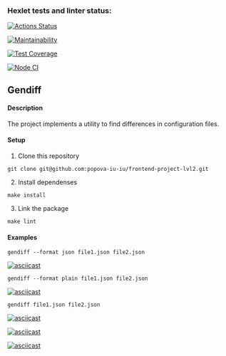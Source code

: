 ### Hexlet tests and linter status:
[![Actions Status](https://github.com/popova-iu-iu/frontend-project-lvl2/workflows/hexlet-check/badge.svg)](https://github.com/popova-iu-iu/frontend-project-lvl2/actions)

[![Maintainability](https://api.codeclimate.com/v1/badges/7f4267c8623d9f28cddd/maintainability)](https://codeclimate.com/github/popova-iu-iu/frontend-project-lvl2/maintainability)

[![Test Coverage](https://api.codeclimate.com/v1/badges/7f4267c8623d9f28cddd/test_coverage)](https://codeclimate.com/github/popova-iu-iu/frontend-project-lvl2/test_coverage)


[![Node CI](https://github.com/popova-iu-iu/frontend-project-lvl2/workflows/Node%20CI/badge.svg)](https://github.com/popova-iu-iu/frontend-project-lvl2/actions)

## Gendiff
#### Description
The project implements a utility to find differences in configuration files.

#### Setup
1. Clone this repository
 ``` 
 git clone git@github.com:popova-iu-iu/frontend-project-lvl2.git 
 ```
 
2. Install dependenses
```
make install
```
 
3. Link the package
```
make lint
```
 
 
#### Examples
```
gendiff --format json file1.json file2.json
```
[![asciicast](https://asciinema.org/a/GDXRjC2nPFFIKVVMueDRwlUgw.svg)](https://asciinema.org/a/GDXRjC2nPFFIKVVMueDRwlUgw)

```
gendiff --format plain file1.json file2.json
```
[![asciicast](https://asciinema.org/a/dZQKz21sIl1eYKvILvV2nYt6y.svg)](https://asciinema.org/a/dZQKz21sIl1eYKvILvV2nYt6y)

```
gendiff file1.json file2.json
```
[![asciicast](https://asciinema.org/a/rNGyIKxivYSUzWLmbcz1tIKjP.svg)](https://asciinema.org/a/rNGyIKxivYSUzWLmbcz1tIKjP)

[![asciicast](https://asciinema.org/a/fvKk5IqNBk6q28C4wWrTyG1NM.svg)](https://asciinema.org/a/fvKk5IqNBk6q28C4wWrTyG1NM)

[![asciicast](https://asciinema.org/a/hFQwAEhjNTIBXndtXJAgY4dDv.svg)](https://asciinema.org/a/hFQwAEhjNTIBXndtXJAgY4dDv)
